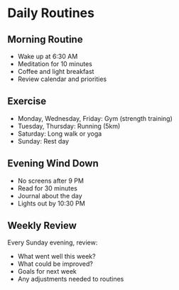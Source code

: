 # Daily Routines

## Morning Routine
- Wake up at 6:30 AM
- Meditation for 10 minutes
- Coffee and light breakfast
- Review calendar and priorities

## Exercise
- Monday, Wednesday, Friday: Gym (strength training)
- Tuesday, Thursday: Running (5km)
- Saturday: Long walk or yoga
- Sunday: Rest day

## Evening Wind Down
- No screens after 9 PM
- Read for 30 minutes
- Journal about the day
- Lights out by 10:30 PM

## Weekly Review
Every Sunday evening, review:
- What went well this week?
- What could be improved?
- Goals for next week
- Any adjustments needed to routines